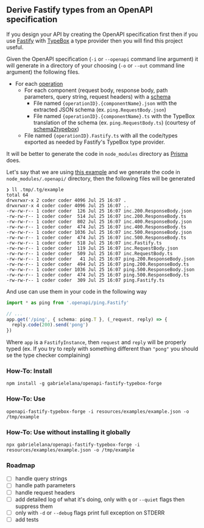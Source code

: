 ## Derive Fastify types from an OpenAPI specification

If you design your API by creating the OpenAPI specification first then if you
use [Fastify](https://fastify.dev/) with
[TypeBox](https://github.com/sinclairzx81/typebox) a type provider then you will
find this project useful.

Given the OpenAPI specification (`-i` or `--openapi` command line argument) it
will generate in a directory of your choosing (`-o` or `--out` command line
argument) the following files.

- For each [operation](https://spec.openapis.org/oas/latest.html#operation-object)
  - For each component (request body, response body, path parameters, query
    string, request headers) with a
    [schema](https://spec.openapis.org/oas/latest.html#schema-object)
    - File named `{operationID}.{componentName}.json` with the extracted JSON schema (ex. `ping.RequestBody.json`)
    - File named `{operationID}.{componentName}.ts` with the TypeBox translation
      of the schema (ex. `ping.RequestBody.ts`) (courtesy of
      [schema2typebox](https://github.com/xddq/schema2typebox))
  - File named `{operationID}.Fastify.ts` with all the code/types exported as
    needed by Fastify's TypeBox type provider.

It will be better to generate the code in `node_modules` directory as
[Prisma](https://www.prisma.io) does.

Let's say that we are using [this example](./resources/examples/example.json)
 and we generate the code in `node_modules/.openapi/` directory, then the
 following files will be generated

```console
❯ ll .tmp/.tg/example
total 64
drwxrwxr-x 2 coder coder 4096 Jul 25 16:07 .
drwxrwxr-x 4 coder coder 4096 Jul 25 16:07 ..
-rw-rw-r-- 1 coder coder  126 Jul 25 16:07 inc.200.ResponseBody.json
-rw-rw-r-- 1 coder coder  514 Jul 25 16:07 inc.200.ResponseBody.ts
-rw-rw-r-- 1 coder coder  802 Jul 25 16:07 inc.400.ResponseBody.json
-rw-rw-r-- 1 coder coder  474 Jul 25 16:07 inc.400.ResponseBody.ts
-rw-rw-r-- 1 coder coder 1036 Jul 25 16:07 inc.500.ResponseBody.json
-rw-rw-r-- 1 coder coder  474 Jul 25 16:07 inc.500.ResponseBody.ts
-rw-rw-r-- 1 coder coder  518 Jul 25 16:07 inc.Fastify.ts
-rw-rw-r-- 1 coder coder  119 Jul 25 16:07 inc.RequestBody.json
-rw-rw-r-- 1 coder coder  509 Jul 25 16:07 inc.RequestBody.ts
-rw-rw-r-- 1 coder coder   41 Jul 25 16:07 ping.200.ResponseBody.json
-rw-rw-r-- 1 coder coder  494 Jul 25 16:07 ping.200.ResponseBody.ts
-rw-rw-r-- 1 coder coder 1036 Jul 25 16:07 ping.500.ResponseBody.json
-rw-rw-r-- 1 coder coder  474 Jul 25 16:07 ping.500.ResponseBody.ts
-rw-rw-r-- 1 coder coder  309 Jul 25 16:07 ping.Fastify.ts
```

And use can use them in your code in the following way

```TypeScript
import * as ping from '.openapi/ping.Fastify'

// ...
app.get('/ping', { schema: ping.T }, (_request, reply) => {
  reply.code(200).send('pong')
})
```

Where `app` is a `FastifyInstance`, then `request` and `reply` will be properly
typed (ex. If you try to reply with something different than `"pong"` you should
se the type checker complaining)

### How-To: Install

```console
npm install -g gabrielelana/openapi-fastify-typebox-forge
```

### How-To: Use

```console
openapi-fastify-typebox-forge -i resources/examples/example.json -o /tmp/example
```

### How-To: Use without installing it globally

```console
npx gabrielelana/openapi-fastify-typebox-forge -i resources/examples/example.json -o /tmp/example
```

### Roadmap

- [ ] handle query strings
- [ ] handle path parameters
- [ ] handle request headers
- [ ] add detailed log of what it's doing, only with `q` or `--quiet` flags then suppress them
- [ ] only with  `-d` or `--debug` flags print full exception on STDERR
- [ ] add tests
